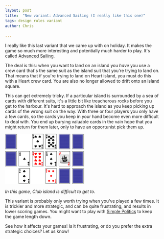 ```yaml
---
layout: post
title:  "New variant: Advanced Sailing (I really like this one)"
tags: design rules variant
author: Chris

---
```


I really like this last variant that we came up with on holiday. It makes the game so much more interesting and potentially much harder to play. It's called [Advanced Sailing](/rules#variant-advanced-sailing).

The deal is this: when you want to land on an island you *have* you use a crew card that's the same suit as the island suit that you're trying to land on. That means that if you're trying to land on Heart island, you must do this with a Heart crew card. You are also no longer allowed to drift onto an island square.

This can get extremely tricky. If a particular island is surrounded by a sea of cards with different suits, it's a little bit like treacherous rocks before you get to the harbour. It's hard to approach the island as you keep picking up cards of the wrong suit on the way. With three or four players you only have a few cards, so the cards you keep in your hand become even more difficult to deal with. You end up burying valuable cards in the vain hope that you might return for them later, only to have an opportunist pick them up.

![Advanced Sailing demonstration](/assets/advanced-sailing1.png)

*In this game, Club island is difficult to get to.*

This variant is probably only worth trying when you've played a few times. It is trickier and more strategic, and can be quite frustrating, and results in lower scoring games. You might want to play with [Simple Politics](/rules#variant-simple-politics) to keep the game length down.

See how it affects your games! Is it frustrating, or do you prefer the extra strategic choices? Let us know!

